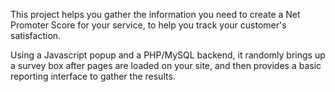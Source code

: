This project helps you gather the information you need to create a Net Promoter Score for your service, to help you track your customer's satisfaction.

Using a Javascript popup and a PHP/MySQL backend, it randomly brings up a survey box after pages are loaded on your site, and then provides a basic reporting interface to gather the results.